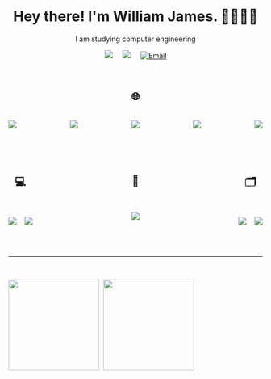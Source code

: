 <h1 align='center'> Hey there! I'm William James. 👋👨🏻‍💻 </h1>

<p align='center'>
  I am studying computer engineering 
</p>

<p align='center'>
  <a href="https://www.instagram.com/william._.james/"><img src="https://img.shields.io/badge/Instagram-E4405F?style=for-the-badge&logo=instagram&logoColor=white" /></a>&nbsp;&nbsp;&nbsp;&nbsp;
  <a href="https://www.linkedin.com/in/william-james-pj/"><img src="https://img.shields.io/badge/LinkedIn-0077B5?style=for-the-badge&logo=linkedin&logoColor=white" /></a>&nbsp;&nbsp;&nbsp;&nbsp;
  <a href="mailto:william.james.pj@gmail.com?subject=Olá%20William"><img alt="Email" src="https://img.shields.io/badge/Gmail-D14836?style=for-the-badge&logo=gmail&logoColor=white" /></a>
</p>

<br/>

<h2 align="center">🌐</h2><br/>

<div style="display: flex; justify-content: space-between;">
  <img src="https://img.shields.io/badge/HTML5-E34F26?style=for-the-badge&logo=html5&logoColor=white" />
  <img src="https://img.shields.io/badge/CSS3-1572B6?style=for-the-badge&logo=css3&logoColor=white" />
  <img src="https://img.shields.io/badge/JavaScript-323330?style=for-the-badge&logo=javascript&logoColor=F7DF1E" />
  <img src="https://img.shields.io/badge/TypeScript-007ACC?style=for-the-badge&logo=typescript&logoColor=white" />
  <img src="https://img.shields.io/badge/React-20232A?style=for-the-badge&logo=react&logoColor=61DAFB" />
</div>

<br/><br/>

<div style="display: flex; justify-content: space-between;">
  <div>
  <h2 align="center"> 💻 </h2><br/>
  <p >
    <img src="https://img.shields.io/badge/Node.js-43853D?style=for-the-badge&logo=node.js&logoColor=white" />&nbsp;&nbsp;&nbsp;
    <img src="https://img.shields.io/badge/C-00599C?style=for-the-badge&logo=c&logoColor=white" />
  </p>
  </div>
  
  <div>
  <h2 align="center"> 📱 </h2><br/>
  <p >
    <img src="https://img.shields.io/badge/React_Native-20232A?style=for-the-badge&logo=react&logoColor=61DAFB" />
  </p>
  </div>

  <div>
  <h2 align="center"> 🗂️ </h2><br/>
  <p >
    <img src="https://img.shields.io/badge/MySQL-00000F?style=for-the-badge&logo=mysql&logoColor=white" />&nbsp;&nbsp;&nbsp;
    <img src="https://img.shields.io/badge/MongoDB-4EA94B?style=for-the-badge&logo=mongodb&logoColor=white" />
  </p>
  </div>
</div>

<br/><hr><br/>

<div style="display: flex;">
  <img height="180em" src="https://github-readme-stats.vercel.app/api?username=william-james-pj&show_icons=true&theme=dracula&include_all_commits=true&count_private=true" />&nbsp;&nbsp;
  <img height="180em" src="https://github-readme-stats.vercel.app/api/top-langs/?username=william-james-pj&layout=compact&theme=dracula" />
</div>
